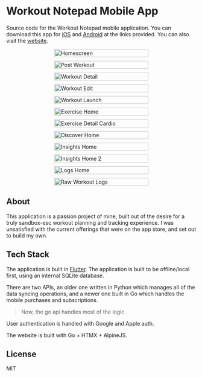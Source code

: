 # Workout Notepad Mobile App

Source code for the Workout Notepad mobile application. You can download this app for [iOS](https://apps.apple.com/pk/app/workout-notepad/id6453561144) and [Android](https://play.google.com/store/apps/details?id=com.landersweb.workout_notepad_v2) at the links provided. You can also visit the [website](https://workoutnotepad.co).

<div
  style="display: flex; flex-wrap: wrap; gap: 10px; justify-content: center;"
>
  <img
    src="screenshots/store-large/0-homescreen.png"
    alt="Homescreen"
    style="flex: 1 1 250px; max-width: 250px; width: 100%;"
  />
  <img
    src="screenshots/store-large/1-post-workout.png"
    alt="Post Workout"
    style="flex: 1 1 250px; max-width: 250px; width: 100%;"
  />
  <img
    src="screenshots/store-large/2-workout-detail.png"
    alt="Workout Detail"
    style="flex: 1 1 250px; max-width: 250px; width: 100%;"
  />
  <img
    src="screenshots/store-large/3-workout-edit.png"
    alt="Workout Edit"
    style="flex: 1 1 250px; max-width: 250px; width: 100%;"
  />
  <img
    src="screenshots/store-large/4-workout-launch.png"
    alt="Workout Launch"
    style="flex: 1 1 250px; max-width: 250px; width: 100%;"
  />
  <img
    src="screenshots/store-large/5-exercise-home.png"
    alt="Exercise Home"
    style="flex: 1 1 250px; max-width: 250px; width: 100%;"
  />
  <img
    src="screenshots/store-large/6-exercise-detail-cardio.png"
    alt="Exercise Detail Cardio"
    style="flex: 1 1 250px; max-width: 250px; width: 100%;"
  />
  <img
    src="screenshots/store-large/7-discover-home.png"
    alt="Discover Home"
    style="flex: 1 1 250px; max-width: 250px; width: 100%;"
  />
  <img
    src="screenshots/store-large/8-insights-home.png"
    alt="Insights Home"
    style="flex: 1 1 250px; max-width: 250px; width: 100%;"
  />
  <img
    src="screenshots/store-large/9-insights-home-2.png"
    alt="Insights Home 2"
    style="flex: 1 1 250px; max-width: 250px; width: 100%;"
  />
  <img
    src="screenshots/store-large/10-logs-home.png"
    alt="Logs Home"
    style="flex: 1 1 250px; max-width: 250px; width: 100%;"
  />
  <img
    src="screenshots/store-large/11-raw-workout-logs.png"
    alt="Raw Workout Logs"
    style="flex: 1 1 250px; max-width: 250px; width: 100%;"
  />
</div>

## About

This application is a passion project of mine, built out of the desire for a truly sandbox-esc workout planning and tracking experience. I was unsatisfied with the current offerings that were on the app store, and set out to build my own.

## Tech Stack

The application is built in [Flutter](https://flutter.dev). The application is built to be offline/local first, using an internal SQLite database.

There are two APIs, an older one written in Python which manages all of the data syncing operations, and a newer one built in Go which handles the mobile purchases and subscriptions.

> Now, the go api handles most of the logic

User authentication is handled with Google and Apple auth.

The website is built with Go + HTMX + AlpineJS.

## License

MIT
